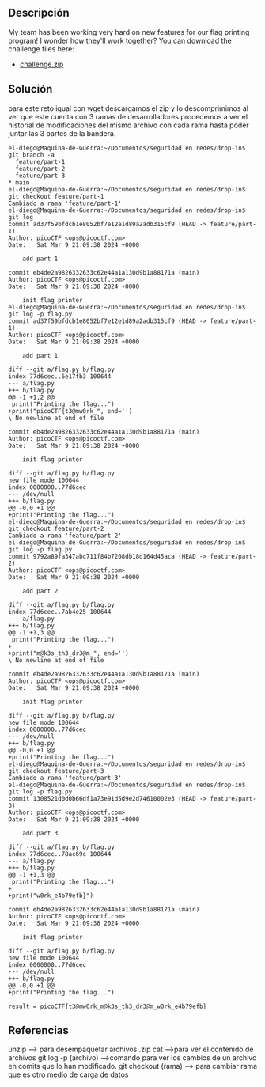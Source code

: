 ## Descripción
My team has been working very hard on new features for our flag printing program! I wonder how they'll work together? You can download the challenge files here:

- [challenge.zip](https://artifacts.picoctf.net/c_titan/69/challenge.zip)
## Solución
para este reto igual con wget descargamos el zip y lo descomprimimos al ver que este cuenta con 3 ramas de desarrolladores procedemos a ver el historial de modificaciones del mismo archivo con cada rama hasta poder juntar las 3 partes de la bandera.

```
el-diego@Maquina-de-Guerra:~/Documentos/seguridad en redes/drop-in$ git branch -a
  feature/part-1
  feature/part-2
  feature/part-3
* main
el-diego@Maquina-de-Guerra:~/Documentos/seguridad en redes/drop-in$ git checkout feature/part-1
Cambiado a rama 'feature/part-1'
el-diego@Maquina-de-Guerra:~/Documentos/seguridad en redes/drop-in$ git log
commit ad37f59bfdcb1e8052bf7e12e1d89a2adb315cf9 (HEAD -> feature/part-1)
Author: picoCTF <ops@picoctf.com>
Date:   Sat Mar 9 21:09:38 2024 +0000

    add part 1

commit eb4de2a9826332633c62e44a1a130d9b1a88171a (main)
Author: picoCTF <ops@picoctf.com>
Date:   Sat Mar 9 21:09:38 2024 +0000

    init flag printer
el-diego@Maquina-de-Guerra:~/Documentos/seguridad en redes/drop-in$ git log -p flag.py
commit ad37f59bfdcb1e8052bf7e12e1d89a2adb315cf9 (HEAD -> feature/part-1)
Author: picoCTF <ops@picoctf.com>
Date:   Sat Mar 9 21:09:38 2024 +0000

    add part 1

diff --git a/flag.py b/flag.py
index 77d6cec..6e17fb3 100644
--- a/flag.py
+++ b/flag.py
@@ -1 +1,2 @@
 print("Printing the flag...")
+print("picoCTF{t3@mw0rk_", end='')
\ No newline at end of file

commit eb4de2a9826332633c62e44a1a130d9b1a88171a (main)
Author: picoCTF <ops@picoctf.com>
Date:   Sat Mar 9 21:09:38 2024 +0000

    init flag printer

diff --git a/flag.py b/flag.py
new file mode 100644
index 0000000..77d6cec
--- /dev/null
+++ b/flag.py
@@ -0,0 +1 @@
+print("Printing the flag...")
el-diego@Maquina-de-Guerra:~/Documentos/seguridad en redes/drop-in$ git checkout feature/part-2
Cambiado a rama 'feature/part-2'
el-diego@Maquina-de-Guerra:~/Documentos/seguridad en redes/drop-in$ git log -p flag.py
commit 9792a89fa347abc711f84b7208db18d164d45aca (HEAD -> feature/part-2)
Author: picoCTF <ops@picoctf.com>
Date:   Sat Mar 9 21:09:38 2024 +0000

    add part 2

diff --git a/flag.py b/flag.py
index 77d6cec..7ab4e25 100644
--- a/flag.py
+++ b/flag.py
@@ -1 +1,3 @@
 print("Printing the flag...")
+
+print("m@k3s_th3_dr3@m_", end='')
\ No newline at end of file

commit eb4de2a9826332633c62e44a1a130d9b1a88171a (main)
Author: picoCTF <ops@picoctf.com>
Date:   Sat Mar 9 21:09:38 2024 +0000

    init flag printer

diff --git a/flag.py b/flag.py
new file mode 100644
index 0000000..77d6cec
--- /dev/null
+++ b/flag.py
@@ -0,0 +1 @@
+print("Printing the flag...")
el-diego@Maquina-de-Guerra:~/Documentos/seguridad en redes/drop-in$ git checkout feature/part-3
Cambiado a rama 'feature/part-3'
el-diego@Maquina-de-Guerra:~/Documentos/seguridad en redes/drop-in$ git log -p flag.py
commit 1308521d0d0b66df1a73e91d5d9e2d74610002e3 (HEAD -> feature/part-3)
Author: picoCTF <ops@picoctf.com>
Date:   Sat Mar 9 21:09:38 2024 +0000

    add part 3

diff --git a/flag.py b/flag.py
index 77d6cec..78ac69c 100644
--- a/flag.py
+++ b/flag.py
@@ -1 +1,3 @@
 print("Printing the flag...")
+
+print("w0rk_e4b79efb}")

commit eb4de2a9826332633c62e44a1a130d9b1a88171a (main)
Author: picoCTF <ops@picoctf.com>
Date:   Sat Mar 9 21:09:38 2024 +0000

    init flag printer

diff --git a/flag.py b/flag.py
new file mode 100644
index 0000000..77d6cec
--- /dev/null
+++ b/flag.py
@@ -0,0 +1 @@
+print("Printing the flag...")

result = picoCTF{t3@mw0rk_m@k3s_th3_dr3@m_w0rk_e4b79efb}

```
## Referencias
unzip --> para desempaquetar archivos .zip
cat -->para ver el contenido de archivos
git log -p (archivo) -->comando para ver los cambios de un archivo en comits que lo han modificado.
git checkout (rama) --> para cambiar rama que es otro medio de carga de datos